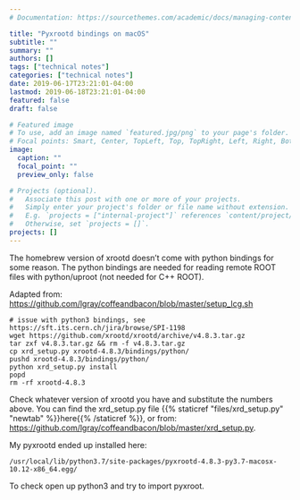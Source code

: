 ```yaml
---
# Documentation: https://sourcethemes.com/academic/docs/managing-content/

title: "Pyxrootd bindings on macOS"
subtitle: ""
summary: ""
authors: []
tags: ["technical notes"]
categories: ["technical notes"]
date: 2019-06-17T23:21:01-04:00
lastmod: 2019-06-18T23:21:01-04:00
featured: false
draft: false

# Featured image
# To use, add an image named `featured.jpg/png` to your page's folder.
# Focal points: Smart, Center, TopLeft, Top, TopRight, Left, Right, BottomLeft, Bottom, BottomRight.
image:
  caption: ""
  focal_point: ""
  preview_only: false

# Projects (optional).
#   Associate this post with one or more of your projects.
#   Simply enter your project's folder or file name without extension.
#   E.g. `projects = ["internal-project"]` references `content/project/deep-learning/index.md`.
#   Otherwise, set `projects = []`.
projects: []
---
```


The homebrew version of xrootd doesn’t come with python bindings for some reason. The python bindings are needed for reading remote ROOT files with python/uproot (not needed for C++ ROOT).

Adapted from: https://github.com/lgray/coffeandbacon/blob/master/setup_lcg.sh

    # issue with python3 bindings, see https://sft.its.cern.ch/jira/browse/SPI-1198
    wget https://github.com/xrootd/xrootd/archive/v4.8.3.tar.gz 
    tar zxf v4.8.3.tar.gz && rm -f v4.8.3.tar.gz 
    cp xrd_setup.py xrootd-4.8.3/bindings/python/ 
    pushd xrootd-4.8.3/bindings/python/ 
    python xrd_setup.py install
    popd
    rm -rf xrootd-4.8.3 

Check whatever version of xrootd you have and substitute the numbers above. You can find the xrd_setup.py file {{% staticref "files/xrd_setup.py" "newtab" %}}here{{% /staticref %}}, or from: https://github.com/lgray/coffeandbacon/blob/master/xrd_setup.py.

My pyxrootd ended up installed here:

    /usr/local/lib/python3.7/site-packages/pyxrootd-4.8.3-py3.7-macosx-10.12-x86_64.egg/

To check open up python3 and try to import pyxroot.
